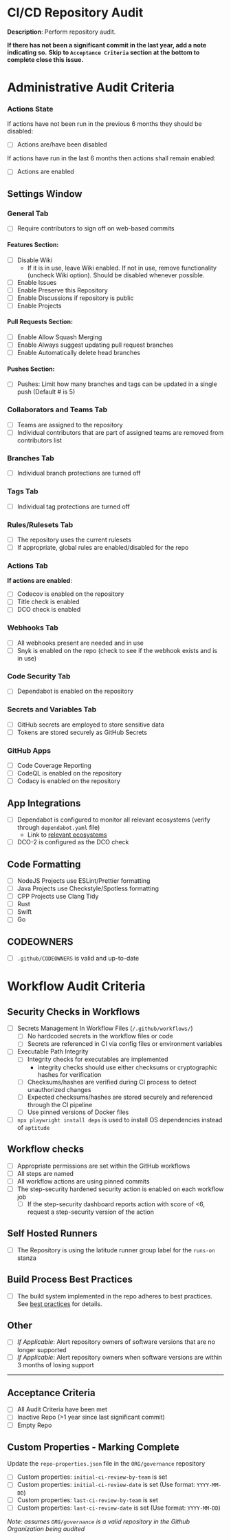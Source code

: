 # CI/CD Repository Audit

**Description**:
Perform repository audit.

**If there has not been a significant commit in the last year, add a note indicating so.**
**Skip to `Acceptance Criteria` section at the bottom to complete close this issue.**

# Administrative Audit Criteria

### Actions State
If actions have not been run in the previous 6 months they should be disabled:
- [ ] Actions are/have been disabled

If actions have run in the last 6 months then actions shall remain enabled:
- [ ] Actions are enabled

## Settings Window
### General Tab
- [ ] Require contributors to sign off on web-based commits

#### Features Section:
- [ ] Disable Wiki
  - If it is in use, leave Wiki enabled. If not in use, remove functionality (uncheck Wiki option). Should be disabled whenever possible.
- [ ] Enable Issues
- [ ] Enable Preserve this Repository
- [ ] Enable Discussions if repository is public
- [ ] Enable Projects
  
#### Pull Requests Section:
- [ ] Enable Allow Squash Merging
- [ ] Enable Always suggest updating pull request branches
- [ ] Enable Automatically delete head branches
 
#### Pushes Section:
- [ ] Pushes: Limit how many branches and tags can be updated in a single push (Default # is 5)

### Collaborators and Teams Tab
- [ ] Teams are assigned to the repository
- [ ] Individual contributors that are part of assigned teams are removed from contributors list

### Branches Tab
- [ ] Individual branch protections are turned off

### Tags Tab
- [ ] Individual tag protections are turned off

### Rules/Rulesets Tab
- [ ] The repository uses the current rulesets
- [ ] If appropriate, global rules are enabled/disabled for the repo

### Actions Tab
**If actions are enabled**:
- [ ] Codecov is enabled on the repository
- [ ] Title check is enabled
- [ ] DCO check is enabled

### Webhooks Tab
- [ ] All webhooks present are needed and in use
- [ ] Snyk is enabled on the repo (check to see if the webhook exists and is in use)

### Code Security Tab
- [ ] Dependabot is enabled on the repository

### Secrets and Variables Tab
- [ ] GitHub secrets are employed to store sensitive data
- [ ] Tokens are stored securely as GitHub Secrets

### GitHub Apps
- [ ] Code Coverage Reporting
- [ ] CodeQL is enabled on the repository
- [ ] Codacy is enabled on the repository

## App Integrations
- [ ] Dependabot is configured to monitor all relevant ecosystems (verify through `dependabot.yaml` file)
  - Link to [relevant ecosystems](https://docs.github.com/en/code-security/dependabot/ecosystems-supported-by-dependabot/supported-ecosystems-and-repositories)
- [ ] DCO-2 is configured as the DCO check

## Code Formatting
- [ ] NodeJS Projects use ESLint/Prettier formatting
- [ ] Java Projects use Checkstyle/Spotless formatting
- [ ] CPP Projects use Clang Tidy
- [ ] Rust
- [ ] Swift
- [ ] Go

## CODEOWNERS
- [ ] `.github/CODEOWNERS` is valid and up-to-date

# Workflow Audit Criteria

## Security Checks in Workflows
- [ ] Secrets Management In Workflow Files (`/.github/workflows/`)
  - [ ] No hardcoded secrets in the workflow files or code
  - [ ] Secrets are referenced in CI via config files or environment variables
- [ ] Executable Path Integrity
  - [ ] Integrity checks for executables are implemented
    - integrity checks should use either checksums or cryptographic hashes for verification
  - [ ] Checksums/hashes are verified during CI process to detect unauthorized changes
  - [ ] Expected checksums/hashes are stored securely and referenced through the CI pipeline
  - [ ] Use pinned versions of Docker files
- [ ] `npx playwright install deps` is used to install OS dependencies instead of `aptitude`

## Workflow checks

- [ ] Appropriate permissions are set within the GitHub workflows
- [ ] All steps are named
- [ ] All workflow actions are using pinned commits
- [ ] The step-security hardened security action is enabled on each workflow job
  - [ ] If the step-security dashboard reports action with score of <6, request a step-security version of the action

## Self Hosted Runners

- [ ] The Repository is using the latitude runner group label for the `runs-on` stanza

## Build Process Best Practices
- [ ] The build system implemented in the repo adheres to best practices. See [best practices](https://github.com/PandasWhoCode/gh-audit-setup/blob/main/best-practices.md) for details.

## Other

- [ ] *If Applicable*: Alert repository owners of software versions that are no longer supported
- [ ] *If Applicable*: Alert repository owners when software versions are within 3 months of losing support

---

## Acceptance Criteria

- [ ] All Audit Criteria have been met
- [ ] Inactive Repo (>1 year since last significant commit)
- [ ] Empty Repo

## Custom Properties - Marking Complete

Update the `repo-properties.json` file in the `ORG/governance` repository

- [ ] Custom properties: `initial-ci-review-by-team` is set
- [ ] Custom properties: `initial-ci-review-date` is set (Use format: `YYYY-MM-DD`)
- [ ] Custom properties: `last-ci-review-by-team` is set
- [ ] Custom properties: `last-ci-review-date` is set (Use format: `YYYY-MM-DD`)

*Note: assumes `ORG/governance` is a valid repository in the Github Organization being audited*
